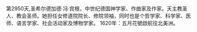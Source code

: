 第2950天,圣希尔德加德·冯·宾根，中世纪德国神学家、作曲家及作家。天主教圣人、教会圣师。她担任女修道院院长、修院领袖，同时也是个哲学家、科学家、医师、语言学家、社会活动家及博物学家。
1620年：五月花號啟航往北美洲。